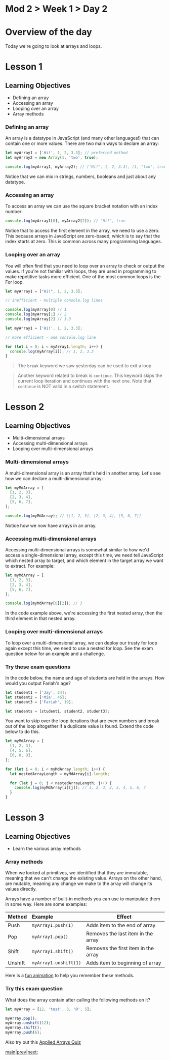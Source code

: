 # Mod 2 > Week 1 > Day 2

# Overview of the day

Today we're going to look at arrays and loops.

# Lesson 1

## Learning Objectives

- Defining an array
- Accessing an array
- Looping over an array
- Array methods

### Defining an array

An array is a datatype in JavaScript (and many other languages!) that can contain one or more values. There are two main ways to declare an array:

```javascript
let myArray1 = ['Hi!', 1, 2, 3.3]; // preferred method
let myArray2 = new Array(1, 'two', true);

console.log(myArray1, myArray2); // ["Hi!", 1, 2, 3.3], [1, "two", true]
```

Notice that we can mix in strings, numbers, booleans and just about any datatype.

### Accessing an array

To access an array we can use the square bracket notation with an index number:

```javascript
console.log(myArray1[0], myArray2[2]); // "Hi!", true
```

Notice that to access the first element in the array, we need to use a zero. This because arrays in JavaScript are zero-based, which is to say that the index starts at zero. This is common across many programming languages.

### Looping over an array

You will often find that you need to loop over an array to check or output the values. If you're not familiar with loops, they are used in programming to make repetitive tasks more efficient. One of the most common loops is the For loop.

```javascript
let myArray1 = ["Hi!", 1, 2, 3.3];

// inefficient - multiple console.log lines

console.log(myArray[0] // 1
console.log(myArray[1] // 2
console.log(myArray[2] // 3.3
```

```javascript
let myArray1 = ['Hi!', 1, 2, 3.3];

// more efficient - one console.log line

for (let i = 0; i < myArray1.length; i++) {
  console.log(myArray[i]); // 1, 2, 3.3
}
```

> The `break` keyword we saw yesterday can be used to exit a loop

> Another keyword related to break is `continue`. This keyword skips the current loop iteration and continues with the next one. Note that `continue` is NOT valid in a switch statement.


# Lesson 2

## Learning Objectives

- Multi-dimensional arrays
- Accessing multi-dimensional arrays
- Looping over multi-dimensional arrays

### Multi-dimensional arrays

A multi-dimensional array is an array that's held in another array. Let's see how we can declare a multi-dimensional array:

```javascript
let myMdArray = [
  [1, 2, 3],
  [2, 3, 4],
  [5, 6, 7],
];

console.log(myMdArray); // [[1, 2, 3], [2, 3, 4], [5, 6, 7]]
```

Notice how we now have arrays in an array.

### Accessing multi-dimensional arrays

Accessing multi-dimensional arrays is somewhat similar to how we'd access a single-dimensional array, except this time, we need tell JavaScript which nested array to target, and which element in the target array we want to extract. For example:

```javascript
let myMdArray = [
  [1, 2, 3],
  [2, 3, 4],
  [5, 6, 7],
];

console.log(myMdArray[0][2]); // 3
```

In the code example above, we're accessing the first nested array, then the third element in that nested array.

### Looping over multi-dimensional arrays

To loop over a multi-dimensional array, we can deploy our trusty for loop again except this time, we need to use a nested for loop. See the exam question below for an example and a challenge.

### Try these exam questions
In the code below, the name and age of students are held in the arrays. How would you output Fariah's age?

```javascript
let student1 = ['Jay', 24];
let student2 = ['Mia', 45];
let student3 = ['Fariah', 19];

let students = [student1, student2, student3];
```

You want to skip over the loop iterations that are even numbers and break out of the loop altogether if a duplicate value is found. Extend the code below to do this.

```javascript
let myMdArray = [
  [1, 2, 3],
  [4, 5, 6],
  [6, 8, 9],
];

for (let i = 0; i < myMdArray.length; i++) {
  let nestedArrayLength = myMdArray[i].length;

  for (let j = 0; j < nestedArrayLength; j++) {
    console.log(myMdArray[i][j]); // 1, 2, 3, 2, 3, 4, 5, 6, 7
  }
}
```

# Lesson 3

## Learning Objectives

- Learn the various array methods

### Array methods

When we looked at primitives, we identified that they are immutable, meaning that we can't change the existing value. Arrays on the other hand, are mutable, meaning any change we make to the array will change its values directly.

Arrays have a number of built-in methods you can use to manipulate them in some way. Here are some examples:

| Method  | Example               | Effect                              |
| :------ | :-------------------- | ----------------------------------- |
| Push    | `myArray1.push(1)`    | Adds item to the end of array       |
| Pop     | `myArray1.pop()`      | Removes the last item in the array  |
| Shift   | `myArray1.shift()`    | Removes the first item in the array |
| Unshift | `myArray1.unshift(1)` | Adds item to beginning of array     |

Here is a [fun animation](https://simplestepscode.com/array-push-pop-shift-unshift/) to help you remember these methods.

### Try this exam question

What does the array contain after calling the following methods on it?

```javascript
let myArray = [12, 'test', 3, '@', 5];

myArray.pop();
myArray.unshift(12);
myArray.shift();
myArray.push(6);
```

Also try out this [Applied Arrays Quiz](https://applied.multiverse.io/mod/quiz/view.php?id=9863)


[main](/swe)|[prev](/swe/mod2/wk1/day1.html)|[next](/swe/mod2/wk1/day3.html);
